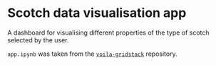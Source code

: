 # Scotch data visualisation app

A dashboard for visualising different properties of the type of scotch selected by the user.

`app.ipynb` was taken from the [`voila-gridstack`](https://github.com/voila-dashboards/voila-gridstack/blob/main/examples/scotch_dashboard.ipynb) repository.
